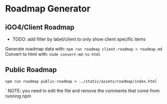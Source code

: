 # Roadmap Generator


## iGO4/Client Roadmap

  * TODO: add filter by label/client to only show client specific items

Generate roadmap data with: `npm run roadmap client-roadmap > roadmap.md`
Convert to html with: `node convert-md-to-html`

## Public Roadmap

```shell
npm run roadmap public-roadmap > ../static/assets/roadmap/index.html 
```
`
NOTE: you need to edit the file and remove the comments that come from running npm

